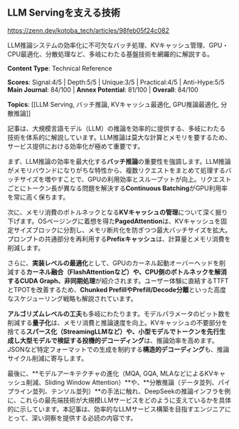 ## LLM Servingを支える技術

https://zenn.dev/kotoba_tech/articles/98feb05f24c082

LLM推論システムの効率化に不可欠なバッチ処理、KVキャッシュ管理、GPU・CPU最適化、分散処理など、多岐にわたる基盤技術を網羅的に解説する。

**Content Type**: Technical Reference

**Scores**: Signal:4/5 | Depth:5/5 | Unique:3/5 | Practical:4/5 | Anti-Hype:5/5
**Main Journal**: 84/100 | **Annex Potential**: 81/100 | **Overall**: 84/100

**Topics**: [[LLM Serving, バッチ推論, KVキャッシュ最適化, GPU推論最適化, 分散推論]]

記事は、大規模言語モデル（LLM）の推論を効率的に提供する、多岐にわたる技術を体系的に解説しています。LLM推論は莫大な計算とメモリを要するため、サービス提供における効率化が極めて重要です。

まず、LLM推論の効率を最大化する**バッチ推論**の重要性を強調します。LLM推論がメモリバウンドになりがちな特性から、複数リクエストをまとめて処理するバッチサイズを増やすことで、GPUの利用効率とスループットが向上。リクエストごとにトークン長が異なる問題を解決する**Continuous Batching**がGPU利用率を常に高く保ちます。

次に、メモリ消費のボトルネックとなる**KVキャッシュの管理**について深く掘り下げます。OSページングに着想を得た**PagedAttention**は、KVキャッシュを固定サイズブロックに分割し、メモリ断片化を防ぎつつ最大バッチサイズを拡大。プロンプトの共通部分を再利用する**Prefixキャッシュ**は、計算量とメモリ消費を削減します。

さらに、**実装レベルの最適化**として、GPUのカーネル起動オーバーヘッドを削減する**カーネル融合（FlashAttentionなど）**や、CPU側のボトルネックを解消する**CUDA Graph、非同期処理**が紹介されます。ユーザー体験に直結するTTFTとTPOTを改善するため、**Chunked PrefillやPrefill/Decode分離**といった高度なスケジューリング戦略も解説されています。

**アルゴリズムレベルの工夫**も多岐にわたります。モデルパラメータのビット数を削減する**量子化**は、メモリ消費と推論速度を向上。KVキャッシュの不要部分を捨てる**スパース化（StreamingLLMなど）**や、小型モデルでトークンを先行生成し大型モデルで検証する**投機的デコーディング**は、推論効率を高めます。JSONなど特定フォーマットでの生成を制約する**構造的デコーディング**も、推論サイクル削減に寄与します。

最後に、**モデルアーキテクチャの進化（MQA, GQA, MLAなどによるKVキャッシュ削減、Sliding Window Attention）**や、**分散推論（データ並列、パイプライン並列、テンソル並列）**の手法に触れ、DeepSeekの推論インフラを例に、これらの最先端技術が大規模LLMサービスをどのように支えているかを具体的に示しています。本記事は、効率的なLLMサービス構築を目指すエンジニアにとって、深い洞察を提供する必読の内容です。
